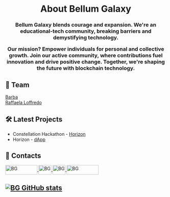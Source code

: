 <h1 align="center">About Bellum Galaxy</h1>
  
<h3 align="center">
Bellum Galaxy blends courage and expansion. We're an educational-tech community, breaking barriers and demystifying technology.

Our mission? Empower individuals for personal and collective growth. Join our active community, where contributions fuel innovation
and drive positive change. Together, we're shaping the future with blockchain technology.
</h3>

## 🤝 Team
[Barba](https://github.com/i3arba/) </br>
[Raffaela Loffredo](https://github.com/raffaloffredo)

## 🛠️ Latest Projects
   - Constellation Hackathon - [Horizon](https://github.com/BellumGalaxy/constellation-bg)
   - Horizon - [dApp](https://github.com/BellumGalaxy/horizon-dapp)
##

## 👥 Contacts
<a href="https://discord.gg/H2UpdzbbRJ" target="blank">
  <img align="center" src="https://img.shields.io/badge/Discord-5865F2?style=for-the-badge&logo=discord&logoColor=white" alt="BG" height="30" width="100" />
</a>
<a href="https://www.linkedin.com/company/bellum-galaxy/" target="blank">
  <img align="center" src="https://raw.githubusercontent.com/rahuldkjain/github-profile-readme-generator/master/src/images/icons/Social/linked-in-alt.svg" alt="BG" height="30" width="40" />
</a>
<a href="https://twitter.com/bellumgalaxy" target="blank">
  <img align="center" src="https://img.shields.io/badge/X-000000?style=for-the-badge&logoColor=white" alt="BG" height="30" width="40" />
</a>
<a href="https://www.instagram.com/bellumgalaxy/" target="blank">
  <img align="center" src="https://img.shields.io/badge/Instagram-E4405F?style=for-the-badge&logo=instagram&logoColor=white" alt="BG" height="30" width="100" />
</a>

##

## [![BG GitHub stats](https://hits.seeyoufarm.com/api/count/incr/badge.svg?url=https%3A%2F%2Fgithub.com%2F{BellumGalaxy}1212%2Fhit-counter)](https://github.com/BellumGalaxy)
